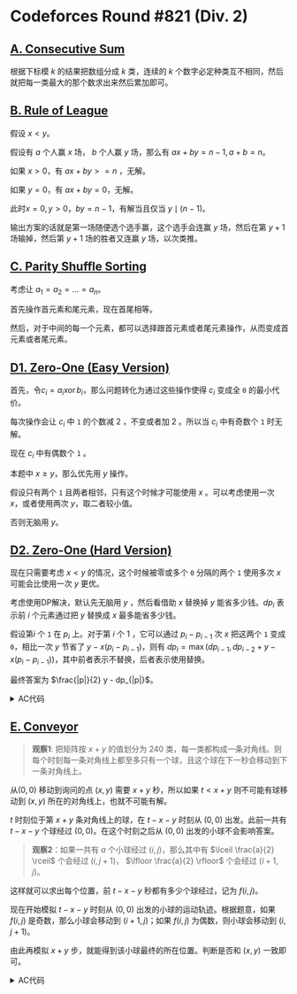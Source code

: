 # Codeforces Round #821 (Div. 2)

## [A. Consecutive Sum](https://codeforces.com/contest/1733/problem/A)

根据下标模 $k$ 的结果把数组分成 $k$ 类，连续的 $k$ 个数字必定种类互不相同，然后就把每一类最大的那个数求出来然后累加即可。

## [B. Rule of League](https://codeforces.com/contest/1733/problem/B)

假设 $x < y$。

假设有 $a$ 个人赢 $x$ 场， $b$ 个人赢 $y$ 场，那么有 $ax + by = n - 1, a + b = n$。

如果 $x > 0$，有 $ax + by >= n$ ，无解。

如果 $y = 0$，有 $ax + by = 0$，无解。

此时$x = 0, y > 0$，$by = n - 1$，有解当且仅当 $y \mid (n - 1)$。

输出方案的话就是第一场随便选个选手赢，这个选手会连赢 $y$ 场，然后在第 $y + 1$ 场输掉，然后第 $y + 1$ 场的胜者又连赢 $y$ 场，以次类推。

## [C. Parity Shuffle Sorting](https://codeforces.com/contest/1733/problem/C)

考虑让 $a_1 = a_2 = \dots = a_n$。

首先操作首元素和尾元素，现在首尾相等。

然后，对于中间的每一个元素，都可以选择跟首元素或者尾元素操作，从而变成首元素或者尾元素。

## [D1. Zero-One (Easy Version)](https://codeforces.com/contest/1733/problem/D1)

首先，令$c_i = a_i \operatorname{xor} b_i$，那么问题转化为通过这些操作使得 $c_i$ 变成全 `0` 的最小代价。

每次操作会让 $c_i$ 中 `1` 的个数减 2 ，不变或者加 2 。所以当 $c_i$ 中有奇数个 `1` 时无解。

现在 $c_i$ 中有偶数个 `1` 。

本题中 $x \ge y$，那么优先用 $y$ 操作。

假设只有两个 `1` 且两者相邻，只有这个时候才可能使用 $x$ 。可以考虑使用一次 $x$，或者使用两次 $y$，取二者较小值。

否则无脑用 $y$。

## [D2. Zero-One (Hard Version)](https://codeforces.com/contest/1733/problem/D2)

现在只需要考虑 $x < y$ 的情况，这个时候被零或多个 `0` 分隔的两个 `1` 使用多次 $x$ 可能会比使用一次 $y$ 更优。 

考虑使用DP解决，默认先无脑用 $y$ ，然后看借助 $x$ 替换掉 $y$ 能省多少钱。$dp_{i}$ 表示前 $i$ 个元素通过把 $y$ 替换成 $x$ 最多能省多少钱。

假设第$i$ 个 `1` 在 $p_i$ 上。对于第 $i$ 个 $1$ ，它可以通过 $p_i - p_{i - 1}$ 次 $x$ 把这两个 `1` 变成 `0`，相比一次 $y$ 节省了 $y - x(p_i - p_{i-1})$，则有 $dp_i = \max(dp_{i - 1}, dp_{i - 2} + y - x(p_i - p_{i-1}))$，其中前者表示不替换，后者表示使用替换。

最终答案为 $\frac{|p|}{2} y - dp_{|p|}$。

<details>
<summary>AC代码</summary>

```cpp
// Problem: D2. Zero-One (Hard Version)
// Contest: Codeforces - Codeforces Round #821 (Div. 2)
// URL: https://codeforces.com/contest/1733/problem/D2
// Memory Limit: 512 MB
// Time Limit: 3000 ms
//
// Powered by CP Editor (https://cpeditor.org)

#include <bits/stdc++.h>

#define CPPIO std::ios::sync_with_stdio(false), std::cin.tie(0), std::cout.tie(0);

#ifdef BACKLIGHT
#include "debug.h"
#else
#define logd(...) ;
#define ASSERT(x) ;
#define serialize() std::string("")
#endif

using i64 = int64_t;
using u64 = uint64_t;

void Initialize();
void SolveCase(int Case);

int main(int argc, char* argv[]) {
  CPPIO;
  int T = 1;
  std::cin >> T;
  for (int t = 1; t <= T; ++t) {
    SolveCase(t);
  }
  return 0;
}

void Initialize() {}

void SolveCase(int Case) {
  int n, x, y;
  std::cin >> n >> x >> y;

  std::string a, b;
  std::cin >> a;
  std::cin >> b;

  std::vector<int> p;
  for (int i = 0; i < n; ++i) {
    if (a[i] != b[i]) {
      p.push_back(i);
    }
  }

  if (p.size() % 2 == 1) {
    std::cout << "-1\n";
    return;
  }

  if (x >= y) {
    if (p.size() == 2 && p[0] + 1 == p[1]) {
      std::cout << std::min(x, 2 * y) << "\n";
    } else {
      i64 ans = i64(1) * y * (p.size() / 2);
      std::cout << ans << "\n";
    }
    return;
  }

  // x < y
  {
    std::vector<i64> dp(p.size() + 1);
    dp[0] = 0;
    for (int i = 1; i <= p.size(); ++i) {
      dp[i] = dp[i - 1];
      if (i >= 2) {
        i64 delta = y - i64(1) * (p[i - 1] - p[i - 2]) * x;
        dp[i] = std::max(dp[i], dp[i - 2] + delta);
      }
    }
    std::cout << i64(1) * y * (p.size() / 2) - dp[p.size()] << "\n";
  }
}

```

</details>

## [E. Conveyor](https://codeforces.com/contest/1733/problem/E)

> **观察1**: 把矩阵按 $x+y$ 的值划分为 $240$ 类，每一类都构成一条对角线。则每个时刻每一条对角线上都至多只有一个球，且这个球在下一秒会移动到下一条对角线上。

从$(0, 0)$ 移动到询问的点 $(x, y)$ 需要 $x+y$ 秒，所以如果 $t < x + y$ 则不可能有球移动到 $(x, y)$ 所在的对角线上，也就不可能有解。

$t$ 时刻位于第 $x+y$ 条对角线上的球，在 $t - x - y$ 时刻从 $(0, 0)$ 出发。此前一共有 $t - x - y$ 个球经过 $(0, 0)$。在这个时刻之后从 $(0, 0)$ 出发的小球不会影响答案。

> **观察2**：如果一共有 $a$ 个小球经过 $(i, j)$，那么其中有 $\lceil \frac{a}{2} \rceil$ 个会经过 $(i, j + 1)$， $\lfloor \frac{a}{2} \rfloor$ 个会经过 $(i + 1, j)$。

这样就可以求出每个位置，前 $t - x - y$ 秒都有多少个球经过，记为 $f(i, j)$。

现在开始模拟 $t - x - y$ 时刻从 $(0, 0)$ 出发的小球的运动轨迹。根据题意，如果 $f(i, j)$ 是奇数，那么小球会移动到 $(i + 1, j)$；如果 $f(i, j)$ 为偶数，则小球会移动到 $(i, j + 1)$。

由此再模拟 $x + y$ 步，就能得到该小球最终的所在位置。判断是否和 $(x, y)$ 一致即可。

<details>
<summary>AC代码</summary>

```cpp
// Problem: E. Conveyor
// Contest: Codeforces - Codeforces Round #821 (Div. 2)
// URL: https://codeforces.com/contest/1733/problem/E
// Memory Limit: 256 MB
// Time Limit: 3000 ms
//
// Powered by CP Editor (https://cpeditor.org)

#include <bits/stdc++.h>

#define CPPIO std::ios::sync_with_stdio(false), std::cin.tie(0), std::cout.tie(0);

#ifdef BACKLIGHT
#include "debug.h"
#else
#define logd(...) ;
#define ASSERT(x) ;
#define serialize() std::string("")
#endif

using i64 = int64_t;
using u64 = uint64_t;

void Initialize();
void SolveCase(int Case);

int main(int argc, char* argv[]) {
  CPPIO;
  int T = 1;
  std::cin >> T;
  for (int t = 1; t <= T; ++t) {
    SolveCase(t);
  }
  return 0;
}

void Initialize() {}

void SolveCase(int Case) {
  i64 t;
  int x, y;
  std::cin >> t >> x >> y;

  if (t < x + y) {
    std::cout << "NO\n";
    return;
  }

  std::vector<std::vector<i64>> f(120, std::vector<i64>(120, 0));
  f[0][0] = t - x - y;
  for (int i = 0; i < 120; ++i) {
    for (int j = 0; j < 120; ++j) {
      if (j + 1 < 120)
        f[i][j + 1] += (f[i][j] + 1) / 2;
      if (i + 1 < 120)
        f[i + 1][j] += f[i][j] / 2;
    }
  }

  int X = 0, Y = 0;
  for (int i = 0; i < x + y; ++i) {
    if (X == 120 || Y == 120) {
      std::cout << "NO\n";
      return;
    }
    if (f[X][Y] & 1)
      ++X;
    else
      ++Y;
  }

  std::cout << ((X == x && Y == y) ? "YES" : "NO") << "\n";
}

```

</details>